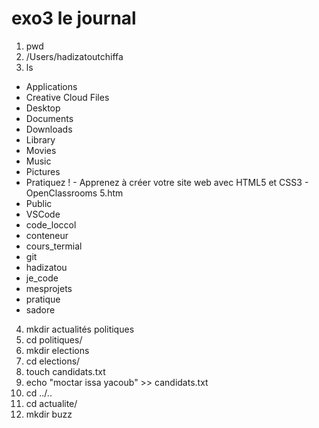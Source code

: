 # exo3 le journal
1. pwd
2. /Users/hadizatoutchiffa
3. ls
* Applications
* Creative Cloud Files
* Desktop
* Documents
* Downloads
* Library
* Movies
* Music
* Pictures
* Pratiquez ! - Apprenez à créer votre site web avec HTML5 et CSS3 - OpenClassrooms 5.htm
* Public
* VSCode
* code_loccol
* conteneur
* cours_termial
* git
* hadizatou
* je_code
* mesprojets
* pratique
* sadore
4. mkdir actualités politiques
5. cd politiques/
6. mkdir elections
7. cd elections/
8. touch candidats.txt
9. echo "moctar issa yacoub" >> candidats.txt
10. cd ../..
11. cd actualite/
12. mkdir buzz